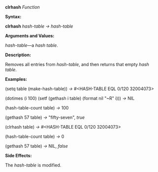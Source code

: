 **clrhash** *Function* 

**Syntax:** 

**clrhash** *hash-table → hash-table* 

**Arguments and Values:** 

*hash-table*—a *hash table*. 



 

 

**Description:** 

Removes all entries from *hash-table*, and then returns that empty *hash table*. 

**Examples:** 

(setq table (make-hash-table)) *→* #&#60;HASH-TABLE EQL 0/120 32004073&#62; 

(dotimes (i 100) (setf (gethash i table) (format nil "~R" i))) *→* NIL 

(hash-table-count table) *→* 100 

(gethash 57 table) *→* "fifty-seven", *true* 

(clrhash table) *→* #&#60;HASH-TABLE EQL 0/120 32004073&#62; 

(hash-table-count table) *→* 0 

(gethash 57 table) *→* NIL, *false* 

**Side Effects:** 

The *hash-table* is modified. 

